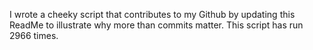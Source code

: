 I wrote a cheeky script that contributes to my Github by updating this ReadMe to illustrate why more than commits matter. This script has run 2966 times.